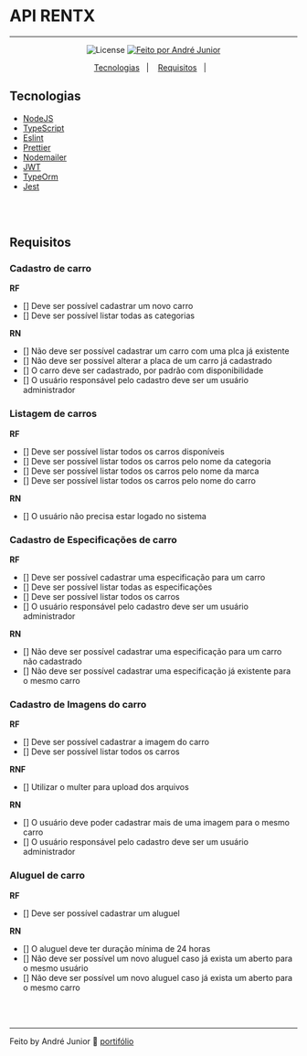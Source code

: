 # API RENTX
---
<p align="center">
  <img alt="License" src="https://img.shields.io/badge/license-MIT-brightgreen">

  <a href="https://andrejr.dev">
    <img alt="Feito por André Junior" src="https://img.shields.io/badge/feito%20por-André Junior-blue">
  </a>
</p>

<p align="center">
  <a href="#-tecnologias">Tecnologias</a>&nbsp;&nbsp;&nbsp;|&nbsp;&nbsp;&nbsp;
  <a href="#-projeto">Requisitos</a>&nbsp;&nbsp;&nbsp;|&nbsp;&nbsp;&nbsp;
</p>

## Tecnologias
- [NodeJS](https://nodejs.org/en/)
- [TypeScript](https://www.typescriptlang.org/)
- [Eslint](https://eslint.org/)
- [Prettier](https://prettier.io/)
- [Nodemailer](https://nodemailer.com/about/)
- [JWT](https://typeorm.io/#/)
- [TypeOrm](https://typeorm.io/#/)
- [Jest](https://jestjs.io/)
<br />
<br />

## Requisitos

### Cadastro de carro
**RF**
- [] Deve ser possível cadastrar um novo carro
- [] Deve ser possível listar todas as categorias

**RN**
- [] Não deve ser possível cadastrar um carro com uma plca já existente
- [] Não deve ser possível alterar a placa de um carro já cadastrado
- [] O carro deve ser cadastrado, por padrão com disponibilidade
- [] O usuário responsável pelo cadastro deve ser um usuário administrador

### Listagem de carros
**RF**
- [] Deve ser possível listar todos os carros disponíveis
- [] Deve ser possível listar todos os carros pelo nome da categoria
- [] Deve ser possível listar todos os carros pelo nome da marca
- [] Deve ser possível listar todos os carros pelo nome do carro

**RN**
- [] O usuário não precisa estar logado no sistema

### Cadastro de Especificações de carro
**RF**
- [] Deve ser possível cadastrar uma especificação para um carro
- [] Deve ser possível listar todas as especificações
- [] Deve ser possível listar todos os carros
- [] O usuário responsável pelo cadastro deve ser um usuário administrador

**RN**
- [] Não deve ser possível cadastrar uma especificação para um carro não cadastrado
- [] Não deve ser possível cadastrar uma especificação já existente para o mesmo carro

### Cadastro de Imagens do carro
**RF**
- [] Deve ser possível cadastrar a imagem do carro
- [] Deve ser possível listar todos os carros

**RNF**
- [] Utilizar o multer para upload dos arquivos

**RN**
- [] O usuário deve poder cadastrar mais de uma imagem para o mesmo carro
- [] O usuário responsável pelo cadastro deve ser um usuário administrador


### Aluguel de carro
**RF**
- [] Deve ser possível cadastrar um aluguel


**RN**
- [] O aluguel deve ter duração mínima de 24 horas
- [] Não deve ser possível um novo aluguel caso já exista um aberto para o mesmo usuário
- [] Não deve ser possível um novo aluguel caso já exista um aberto para o mesmo carro

<br>
<br>

---

Feito by André Junior :wave: [portifólio](https://andrejr.dev)